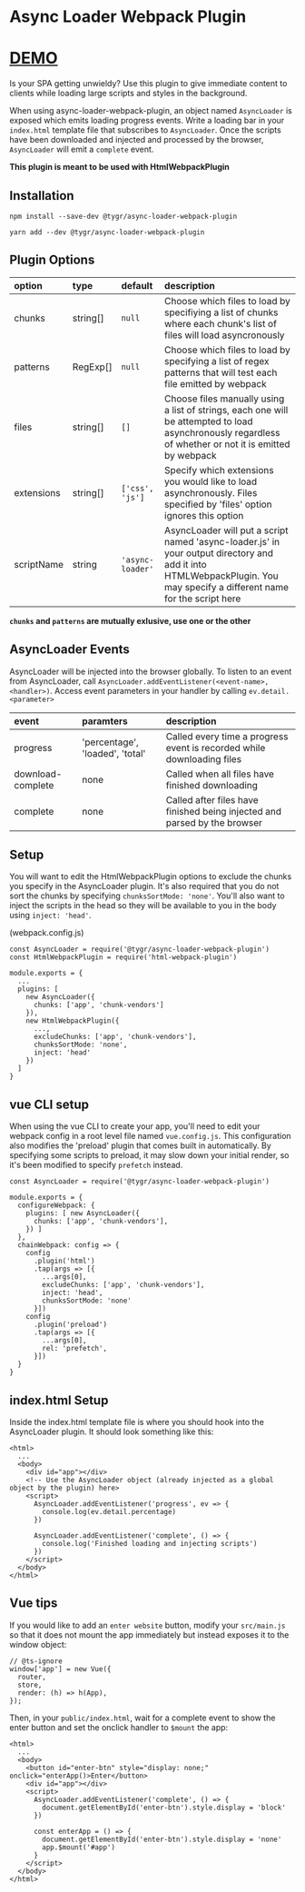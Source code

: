 # Async Loader Webpack Plugin

# [DEMO](https://async-loader-webpack-plugin.tygr.info)

Is your SPA getting unwieldy? Use this plugin to give immediate content to clients while loading large scripts and styles in the background.

When using async-loader-webpack-plugin, an object named `AsyncLoader` is exposed which emits loading progress events. Write a loading bar in your `index.html` template file that subscribes to `AsyncLoader`. Once the scripts have been downloaded and injected and processed by the browser, `AsyncLoader` will emit a `complete` event.

**This plugin is meant to be used with HtmlWebpackPlugin**

## Installation

`npm install --save-dev @tygr/async-loader-webpack-plugin`

`yarn add --dev @tygr/async-loader-webpack-plugin`

## Plugin Options

| option     | type       | default          | description                                                                                                                                                            |
| :--------- | :--------- | :--------------- | :--------------------------------------------------------------------------------------------------------------------------------------------------------------------- |
| chunks     | string[]   | `null`           | Choose which files to load by specifiying a list of chunks where each chunk's list of files will load asyncronously                                                    |
| patterns   | RegExp[]   | `null`           | Choose which files to load by specifying a list of regex patterns that will test each file emitted by webpack                                                          |
| files      | string[]   | `[]`             | Choose files manually using a list of strings, each one will be attempted to load asynchronously regardless of whether or not it is emitted by webpack                 |
| extensions | string[]   | `['css', 'js']`  | Specify which extensions you would like to load asynchronously. Files specified by 'files' option ignores this option                                                  |
| scriptName | string     | `'async-loader'` | AsyncLoader will put a script named 'async-loader.js' in your output directory and add it into HTMLWebpackPlugin. You may specify a different name for the script here |

**`chunks` and `patterns` are mutually exlusive, use one or the other**

## AsyncLoader Events

AsyncLoader will be injected into the browser globally. To listen to an event from AsyncLoader, call `AsyncLoader.addEventListener(<event-name>, <handler>)`. Access event parameters in your handler by calling `ev.detail.<parameter>`

| event             | paramters                       | description                                                               |
| :---------------- | :------------------------------ | :------------------------------------------------------------------------ |
| progress          | 'percentage', 'loaded', 'total' | Called every time a progress event is recorded while downloading files    |
| download-complete | none                            | Called when all files have finished downloading                           |
| complete          | none                            | Called after files have finished being injected and parsed by the browser |
## Setup

You will want to edit the HtmlWebpackPlugin options to exclude the chunks you specify in the AsyncLoader plugin. It's also required that you do not sort the chunks by specifying `chunksSortMode: 'none'`. You'll also want to inject the scripts in the head so they will be available to you in the body using `inject: 'head'`.

(webpack.config.js)
```
const AsyncLoader = require('@tygr/async-loader-webpack-plugin')
const HtmlWebpackPlugin = require('html-webpack-plugin')

module.exports = {
  ...
  plugins: [
    new AsyncLoader({
      chunks: ['app', 'chunk-vendors']
    }),
    new HtmlWebpackPlugin({
      ...,
      excludeChunks: ['app', 'chunk-vendors'],
      chunksSortMode: 'none',
      inject: 'head'
    })
  ]
}
```

## vue CLI setup

When using the vue CLI to create your app, you'll need to edit your webpack config in a root level file named `vue.config.js`. This configuration also modifies the 'preload' plugin that comes built in automatically. By specifying some scripts to preload, it may slow down your initial render, so it's been modified to specify `prefetch` instead.

```
const AsyncLoader = require('@tygr/async-loader-webpack-plugin')

module.exports = {
  configureWebpack: {
    plugins: [ new AsyncLoader({
      chunks: ['app', 'chunk-vendors'],
    }) ]
  },
  chainWebpack: config => {
    config
      .plugin('html')
      .tap(args => [{ 
        ...args[0],
        excludeChunks: ['app', 'chunk-vendors'],
        inject: 'head',
        chunksSortMode: 'none'
      }])
    config
      .plugin('preload')
      .tap(args => [{
        ...args[0],
        rel: 'prefetch',
      }])
  }
}
```

## index.html Setup

Inside the index.html template file is where you should hook into the AsyncLoader plugin. It should look something like this:

```
<html>
  ...
  <body>
    <div id="app"></div>
    <!-- Use the AsyncLoader object (already injected as a global object by the plugin) here>
    <script>
      AsyncLoader.addEventListener('progress', ev => {
        console.log(ev.detail.percentage)
      })

      AsyncLoader.addEventListener('complete', () => {
        console.log('Finished loading and injecting scripts')
      })
    </script>
  </body>
</html>
```

## Vue tips

If you would like to add an `enter website` button, modify your `src/main.js` so that it does not mount the app immediately but instead exposes it to the window object:

```
// @ts-ignore
window['app'] = new Vue({
  router,
  store,
  render: (h) => h(App),
});
```

Then, in your `public/index.html`, wait for a complete event to show the enter button and set the onclick handler to `$mount` the app:

```
<html>
  ...
  <body>
    <button id="enter-btn" style="display: none;" onclick="enterApp()>Enter</button>
    <div id="app"></div>
    <script>
      AsyncLoader.addEventListener('complete', () => {
        document.getElementById('enter-btn').style.display = 'block'
      })

      const enterApp = () => {
        document.getElementById('enter-btn').style.display = 'none'
        app.$mount('#app')
      }
    </script>
  </body>
</html>
```